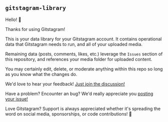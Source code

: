 ## `gitstagram-library`

Hello! 👋

Thanks for using Gitstagram!

This is your data library for your Gitstagram account. It contains operational data that Gitstagram needs to run, and all of your uploaded media.

Remaining data (posts, comments, likes, etc.) leverage the `Issues` section of this repository, and references your media folder for uploaded content.

You may certainly edit, delete, or moderate anything within this repo so long as you know what the changes do.

We'd love to hear your feedback! [Just join the discussion!](https://github.com/gitstagram/gitstagram/discussions)

Have a problem? Encounter an bug? We'd really appreciate you [posting your issue!](https://github.com/gitstagram/gitstagram/issues)

Love Gitstagram? Support is always appreciated whether it's spreading the word on social media, sponsorships, or code contributions! 💖
